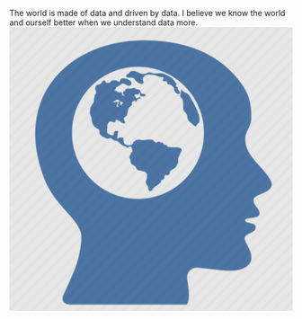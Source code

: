 The world is made of data and driven by data. I believe we know the world and ourself better when we understand data more.
![](head.png)

